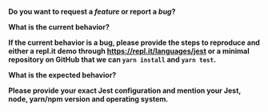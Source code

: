 <!-- *Before creating an issue please make sure you are using the latest version of Jest, try re-installing your node_modules folder and run Jest once with `--no-cache` to see if that fixes the problem you are experiencing.* -->

**Do you want to request a *feature* or report a *bug*?**

**What is the current behavior?**

**If the current behavior is a bug, please provide the steps to reproduce and either a repl.it demo through https://repl.it/languages/jest or
a minimal repository on GitHub that we can `yarn install` and `yarn test`.**

**What is the expected behavior?**

**Please provide your exact Jest configuration and mention your Jest, node, yarn/npm version and operating system.**
